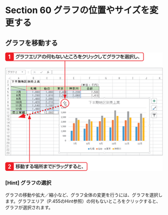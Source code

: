 # Section 60 グラフの位置やサイズを変更する

## グラフを移動する

![](001.png)

### [Hint] グラフの選択

グラフの移動や拡大／縮小など、グラフ全体の変更を行うには、グラフを選択します。グラフエリア（P.455のHint参照）の何もないところをクリックすると、グラフが選択されます。
